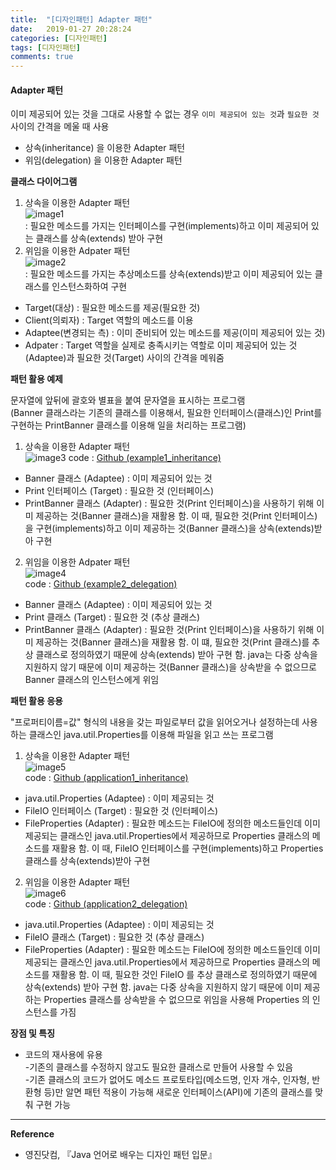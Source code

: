 ```yaml
---
title:  "[디자인패턴] Adapter 패턴"
date:   2019-01-27 20:28:24
categories: [디자인패턴]
tags: [디자인패턴]
comments: true
---
```



#### **Adapter 패턴**  
이미 제공되어 있는 것을 그대로 사용할 수 없는 경우 `이미 제공되어 있는 것`과 `필요한 것` 사이의 간격을 메울 때 사용  

- 상속(inheritance) 을 이용한 Adapter 패턴
- 위임(delegation) 을 이용한 Adapter 패턴

**클래스 다이어그램**  
1. 상속을 이용한 Adapter 패턴  
![image1](http://eun-bi.github.io/images/posting/0129_1.PNG)  
: 필요한 메소드를 가지는 인터페이스를 구현(implements)하고 이미 제공되어 있는 클래스를 상속(extends) 받아 구현  
2. 위임을 이용한 Adpater 패턴  
![image2](http://eun-bi.github.io/images/posting/0129_2.PNG)  
: 필요한 메소드를 가지는 추상메소드를 상속(extends)받고 이미 제공되어 있는 클래스를 인스턴스화하여 구현  

- Target(대상) : 필요한 메소드를 제공(필요한 것)  
- Client(의뢰자) : Target 역할의 메소드를 이용  
- Adaptee(변경되는 측) : 이미 준비되어 있는 메소드를 제공(이미 제공되어 있는 것)  
- Adpater : Target 역할을 실제로 충족시키는 역할로 이미 제공되어 있는 것(Adaptee)과 필요한 것(Target) 사이의 간격을 메워줌

**패턴 활용 예제**  

문자열에 앞뒤에 괄호와 별표을 붙여 문자열을 표시하는 프로그램  
(Banner 클래스라는 기존의 클래스를 이용해서, 필요한 인터페이스(클래스)인 Print를 구현하는 PrintBanner 클래스를 이용해 일을 처리하는 프로그램)

1. 상속을 이용한 Adapter 패턴  
![image3](http://eun-bi.github.io/images/posting/0129_3.PNG)
code : [Github (example1_inheritance)](https://github.com/eun-bi/java-design-patterns/tree/master/Adapter/src/example1_inheritance)  

- Banner 클래스 (Adaptee) : 이미 제공되어 있는 것  
- Print 인터페이스 (Target) : 필요한 것 (인터페이스)  
- PrintBanner 클래스 (Adapter) : 필요한 것(Print 인터페이스)을 사용하기 위해 이미 제공하는 것(Banner 클래스)을 재활용 함. 이 때, 필요한 것(Print 인터페이스)을 구현(implements)하고 이미 제공하는 것(Banner 클래스)을 상속(extends)받아 구현  

2. 위임을 이용한 Adpater 패턴  
![image4](http://eun-bi.github.io/images/posting/0129_4.PNG)  
code : [Github (example2_delegation)](https://github.com/eun-bi/java-design-patterns/tree/master/Adapter/src/example2_delegation)  

- Banner 클래스 (Adaptee) : 이미 제공되어 있는 것  
- Print 클래스 (Target) : 필요한 것 (추상 클래스)  
- PrintBanner 클래스 (Adapter) : 필요한 것(Print 인터페이스)을 사용하기 위해 이미 제공하는 것(Banner 클래스)을 재활용 함. 이 떄, 필요한 것(Print 클래스)를 추상 클래스로 정의하였기 때문에 상속(extends) 받아 구현 함. java는 다중 상속을 지원하지 않기 때문에 이미 제공하는 것(Banner 클래스)을 상속받을 수 없으므로 Banner 클래스의 인스턴스에게 위임  


**패턴 활용 응용**  

"프로퍼티이름=값" 형식의 내용을 갖는 파일로부터 값을 읽어오거나 설정하는데 사용하는 클래스인 java.util.Properties를 이용해 파일을 읽고 쓰는 프로그램  

1. 상속을 이용한 Adapter 패턴  
![image5](http://eun-bi.github.io/images/posting/0129_5.PNG)  
code : [Github (application1_inheritance)](https://github.com/eun-bi/java-design-patterns/tree/master/Adapter/src/application1_inheritance)  

- java.util.Properties (Adaptee) : 이미 제공되는 것  
- FileIO 인터페이스 (Target) : 필요한 것 (인터페이스)  
- FileProperties (Adapter) :  필요한 메소드는 FileIO에 정의한 메소드들인데 이미 제공되는 클래스인 java.util.Properties에서 제공하므로 Properties 클래스의 메소드를 재활용 함. 이 때, FileIO 인터페이스를 구현(implements)하고 Properties 클래스를 상속(extends)받아 구현  

2. 위임을 이용한 Adapter 패턴  
![image6](http://eun-bi.github.io/images/posting/0129_6.PNG)  
code : [Github (application2_delegation)](https://github.com/eun-bi/java-design-patterns/tree/master/Adapter/src/application2_delegation)  

- java.util.Properties (Adaptee) : 이미 제공되는 것  
- FileIO 클래스 (Target) : 필요한 것 (추상 클래스)  
- FileProperties (Adapter) : 필요한 메소드는 FileIO에 정의한 메소드들인데 이미 제공되는 클래스인 java.util.Properties에서 제공하므로 Properties 클래스의 메소드를 재활용 함. 이 때, 필요한 것인 FileIO 를 추상 클래스로 정의하였기 때문에 상속(extends) 받아 구현 함. java는 다중 상속을 지원하지 않기 때문에 이미 제공하는 Properties 클래스를 상속받을 수 없으므로 위임을 사용해 Properties 의 인스턴스를 가짐  


**장점 및 특징**  
- 코드의 재사용에 유용  
-기존의 클래스를 수정하지 않고도 필요한 클래스로 만들어 사용할 수 있음  
-기존 클래스의 코드가 없어도 메소드 프로토타입(메소드명, 인자 개수, 인자형, 반환형 등)만 알면 패턴 적용이 가능해 새로운 인터페이스(API)에 기존의 클래스를 맞춰 구현 가능  


---
**Reference**
- 영진닷컴, 『Java 언어로 배우는 디자인 패턴 입문』  
